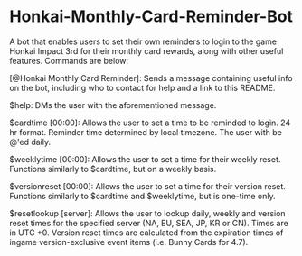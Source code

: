 # Honkai-Monthly-Card-Reminder-Bot
A bot that enables users to set their own reminders to login to the game Honkai Impact 3rd for their monthly card rewards, along with other useful features.
Commands are below:

[@Honkai Monthly Card Reminder]: Sends a message containing useful info on the bot, including who to contact for help and a link to this README.

$help: DMs the user with the aforementioned message.

$cardtime [00:00]: Allows the user to set a time to be reminded to login. 24 hr format. Reminder time determined by local timezone. The user with be @'ed daily.

$weeklytime [00:00]: Allows the user to set a time for their weekly reset. Functions similarly to $cardtime, but on a weekly basis.

$versionreset [00:00]: Allows the user to set a time for their version reset. Functions similarly to $cardtime and $weeklytime, but is one-time only.

$resetlookup [server]: Allows the user to lookup daily, weekly and version reset times for the specified server (NA, EU, SEA, JP, KR or CN). Times are in UTC +0. Version reset times are calculated from the expiration times of ingame version-exclusive event items (i.e. Bunny Cards for 4.7).

